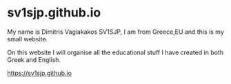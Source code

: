 # sv1sjp.github.io
My name is Dimitris Vagiakakos SV1SJP, I am from Greece,EU and this is my small website. 

On this website I will organise all the educational stuff I have created in both Greek and English. 

https://sv1sjp.github.io

